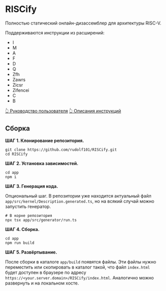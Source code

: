 # RISCify

Полностью статический онлайн-дизассемблер для архитектуры RISC-V.

Поддерживаются инструкции из расширений:
- I
- M
- A
- F
- D
- Q
- Zfh
- Zawrs
- Zicsr
- Zifencei
- C
- B

[👆 Руководство пользователя](./doc/README.md)
[👆 Описания инструкций](./dsl/README.md)

## Сборка

**ШАГ 1. Клонирование репозитория.**

```
git clone https://github.com/rudolf101/RISCify.git
cd RISCify
```

**ШАГ 2. Установка зависимостей.**

```
cd app
npm i
```

**ШАГ 3. Генерация кода.**

Опциональный шаг.
В репозитории уже находится актуальный файл `app/src/kernel/Description.generated.ts`,
но на всякий случай можно запустить генератор.

```
# В корне репозитория
npx tsx app/src/generator/run.ts
```

**ШАГ 4. Сборка.**

```
cd app
npm run build
```

**ШАГ 5. Развёртывание.**

После сборки в каталоге `app/build` появятся файлы.
Эти файлы нужно переместить или скопировать в каталог такой,
что файл `index.html` будет доступен в браузере по адресу
`https://<your.server.domain>/RISCify/index.html`.
Аналогично можно развернуть и на локальном хосте.
